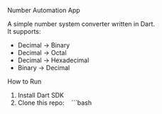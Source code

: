 Number Automation App

A simple number system converter written in Dart.  
It supports:
- Decimal → Binary
- Decimal → Octal
- Decimal → Hexadecimal
- Binary → Decimal

How to Run
1. Install Dart SDK
2. Clone this repo:
   ```bash
